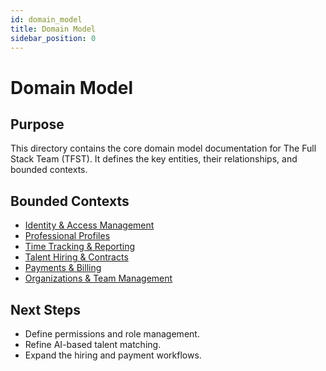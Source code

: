 ```yaml
---
id: domain_model
title: Domain Model
sidebar_position: 0
---
```


# Domain Model

## Purpose
This directory contains the core domain model documentation for The Full Stack Team (TFST). It defines the key entities, their relationships, and bounded contexts.

## Bounded Contexts
- [Identity & Access Management](identity_access_management.md)
- [Professional Profiles](professional_profiles.md)
- [Time Tracking & Reporting](time_tracking_reporting.md)
- [Talent Hiring & Contracts](talent_hiring_contracts.md)
- [Payments & Billing](payments_billing.md)
- [Organizations & Team Management](organizations_team_management.md)

## Next Steps
- Define permissions and role management.
- Refine AI-based talent matching.
- Expand the hiring and payment workflows.
